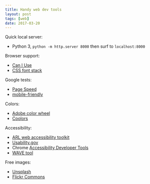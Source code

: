 ```yaml
---
title: Handy web dev tools
layout: post
tags: [web]
date: 2017-03-20
---
```


Quick local server: 
- Python 3, `python -m http.server 8000` then surf to `localhost:8000`

Browser support:
- [Can I Use](http://caniuse.com/)
- [CSS font stack](http://www.cssfontstack.com/)

Google tests:
- [Page Speed](https://developers.google.com/speed/pagespeed/insights/)
- [mobile-friendly](https://search.google.com/search-console/mobile-friendly)

Colors:
- [Adobe color wheel](https://color.adobe.com/)
- [Coolors](https://coolors.co)

Accessibility:
- [ARL web accessibility toolkit](http://accessibility.arl.org/standards-best-practices/)
- [Usability.gov](http://www.usability.gov/what-and-why/accessibility.html)
- Chrome [Accessibility Developer Tools](https://chrome.google.com/webstore/detail/accessibility-developer-t/fpkknkljclfencbdbgkenhalefipecmb)
- [WAVE tool](http://wave.webaim.org/)

Free images:
- [Unsplash](https://unsplash.com/)
- [Flickr Commons](https://www.flickr.com/commons)
